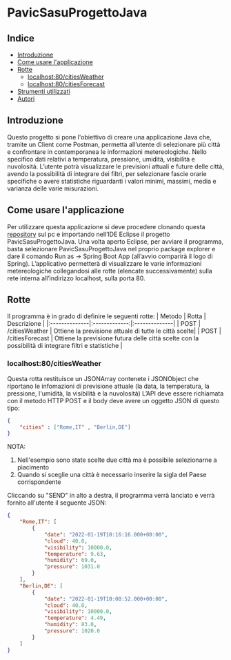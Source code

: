 # PavicSasuProgettoJava
## Indice
- [Introduzione](#introduzione)
- [Come usare l'applicazione](#come-usare-lapplicazione)
- [Rotte](#rotte)
   - [localhost:80/citiesWeather](#localhost80citiesWeather)
   - [localhost:80/citiesForecast](#localhost80citiesForecast)
- [Strumenti utilizzati](#strumenti-utilizzati)
- [Autori](#autori)

## Introduzione
Questo progetto si pone l'obiettivo di creare una applicazione Java che, tramite un Client come Postman, permetta all’utente di selezionare più città e confrontare in contemporanea le informazioni metereologiche. Nello specifico dati relativi a temperatura, pressione, umidità, visibilità e nuvolosità.
L’utente potrà visualizzare le previsioni attuali e future delle città, avendo la possibilità di integrare dei filtri, per selezionare fascie orarie specifiche o avere statistiche riguardanti i valori minimi, massimi, media e varianza delle varie misurazioni. 

## Come usare l'applicazione
Per utilizzare questa applicazione si deve procedere clonando questa [repository](https://github.com/giorgiapavic/PavicSasuProgettoJava.git) sul pc e importando nell’IDE Eclipse il progetto PavicSasuProgettoJava. Una volta aperto Eclipse, per avviare il programma, basta selezionare PavicSasuProgettoJava nel proprio package explorer e dare il comando Run as -> Spring Boot App (all’avvio comparirà il logo di Spring). L’applicativo permetterà di visualizzare le varie informazioni metereologiche collegandosi alle rotte (elencate successivamente) sulla rete interna all’indirizzo localhost, sulla porta 80.

## Rotte
Il programma è in grado di definire le seguenti rotte:
| Metodo | Rotta | Descrizione |
|:--------------|:-------------:|:--------------|
| POST | /citiesWeather | Ottiene la previsione attuale di tutte le città scelte|
| POST | /citiesForecast | Ottiene la previsione futura delle città scelte con la possibilità di integrare filtri e statistiche |

### localhost:80/citiesWeather
Questa rotta restituisce un JSONArray contenete i JSONObject che riportano le infomazioni di previsione attuale (la data, la temperatura, la pressione, l'umidità, la visibilità e la nuvolosità)
L’API deve essere richiamata con il metodo HTTP POST e il body deve avere un oggetto JSON di questo tipo:
```json
{
    "cities" : ["Rome,IT" , "Berlin,DE"]
}
```
NOTA:
1. Nell'esempio sono state scelte due città ma è possibile selezionarne a piacimento
2. Quando si sceglie una città è necessario inserire la sigla del Paese corrispondente

Cliccando su "SEND" in alto a destra, il programma verrà lanciato e verrà fornito all'utente il seguente JSON:
```json
{
    "Rome,IT": [
        {
            "date": "2022-01-19T10:16:16.000+00:00",
            "cloud": 40.0,
            "visibility": 10000.0,
            "temperature": 9.63,
            "humidity": 69.0,
            "pressure": 1031.0
        }
    ],
    "Berlin,DE": [
        {
            "date": "2022-01-19T10:08:52.000+00:00",
            "cloud": 40.0,
            "visibility": 10000.0,
            "temperature": 4.49,
            "humidity": 83.0,
            "pressure": 1020.0
        }
    ]
}
```


